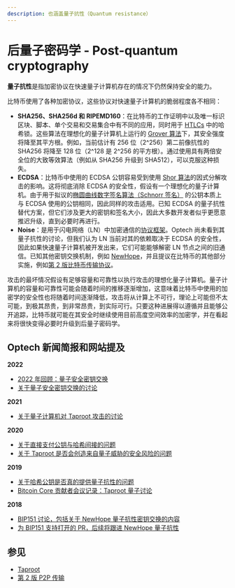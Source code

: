 ```yaml
---
description: 也涵盖量子抗性（Quantum resistance）
---
```


# 后量子密码学 - Post-quantum cryptography

**量子抗性**是指加密协议在快速量子计算机存在的情况下仍然保持安全的能力。

比特币使用了各种加密协议，这些协议对快速量子计算机的脆弱程度各不相同：

* **SHA256、SHA256d 和 RIPEMD160**：在比特币的工作证明中以及唯一标识区块、脚本、单个交易和交易集合中有不同的应用，同时用于 [HTLCs](https://bitcoinops.org/en/topics/htlc/) 中的哈希锁。这些算法在理想化的量子计算机上运行的 [Grover 算法](https://en.wikipedia.org/wiki/Grover's\_algorithm)下，其安全强度将降至其平方根。例如，当前估计有 256 位（2^256）第二前像抗性的 SHA256 将降至 128 位（2^128 是 2^256 的平方根）。通过使用具有两倍安全位的大致等效算法（例如从 SHA256 升级到 SHA512），可以克服这种损失。
* **ECDSA**：比特币中使用的 ECDSA 公钥容易受到使用 [Shor 算法](https://en.wikipedia.org/wiki/Shor's\_algorithm)的因式分解攻击的影响。这将彻底消除 ECDSA 的安全性，假设有一个理想化的量子计算机。由于用于拟议的[椭圆曲线数字签名算法（Schnorr 签名）](https://bitcoinops.org/en/topics/schnorr-signatures/) 的公钥本质上与 ECDSA 使用的公钥相同，因此同样的攻击适用。已知 ECDSA 的量子抗性替代方案，但它们涉及更大的密钥和签名大小，因此大多数开发者似乎更愿意推迟升级，直到必要时再进行。
* **Noise**：是用于闪电网络（LN）中加密通信的[协议框架](https://duo.com/labs/tech-notes/noise-protocol-framework-intro)。Optech 尚未看到其量子抗性的讨论，但我们认为 LN 当前对其的依赖取决于 ECDSA 的安全性，因此如果快速量子计算机被开发出来，它们可能能够解密 LN 节点之间的旧通信。已知其他密钥交换机制，例如 [NewHope](https://newhopecrypto.org/)，并且提议在比特币的其他部分实施，例如[第 2 版比特币传输协议](https://bitcoinops.org/en/topics/v2-p2p-transport/)。

攻击的最坏情况假设有足够容量和可靠性以执行攻击的理想化量子计算机。量子计算机的容量和可靠性可能会随着时间的推移逐渐增加，这意味着比特币中使用的加密学的安全性也将随着时间逐渐降低，攻击将从计算上不可行，理论上可能但不太可能，到极其昂贵，到非常昂贵，到实际可行。只要这种进展得以遵循并且能够公开追踪，比特币就可能在其安全时继续使用目前高度空间效率的加密学，并在看起来将很快变得必要时升级到后量子密码学。

## Optech 新闻简报和网站提及

**2022**

* [2022 年回顾：量子安全密钥交换](https://bitcoinops.org/en/newsletters/2022/12/21/#quantum-safe-keys)
* [关于量子安全密钥交换的讨论](https://bitcoinops.org/en/newsletters/2022/04/20/#quantum-safe-key-exchange)

**2021**

* [关于量子计算机对 Taproot 攻击的讨论](https://bitcoinops.org/en/newsletters/2021/03/24/#discussion-of-quantum-computer-attacks-on-taproot)

**2020**

* [关于直接支付公钥与哈希间接的问题](https://bitcoinops.org/en/newsletters/2020/04/29/#what-are-the-potential-attacks-against-ecdsa-that-would-be-possible-if-we-used-raw-public-keys-as-addresses)
* [关于 Taproot 是否会创造来自量子威胁的安全风险的问题](https://bitcoinops.org/en/newsletters/2020/02/26/#could-taproot-create-larger-security-risks-or-hinder-future-protocol-adjustments-re-quantum-threats)

**2019**

* [关于哈希公钥是否真的提供量子抗性的问题](https://bitcoinops.org/en/newsletters/2019/10/30/#why-does-hashing-public-keys-not-actually-provide-any-quantum-resistance)
* [Bitcoin Core 贡献者会议记录：Taproot 量子讨论](https://bitcoinops.org/en/newsletters/2019/06/12/#taproot-accumulator-quantum)

**2018**

* [BIP151 讨论，包括关于 NewHope 量子抗性密钥交换的内容](https://bitcoinops.org/en/newsletters/2018/09/11/#bip151-discussion)
* [为 BIP151 支持打开的 PR，后续将跟进 NewHope 量子抗性](https://bitcoinops.org/en/newsletters/2018/08/28/#pr-opened-for-initial-bip151-support)

## 参见

* [Taproot](https://bitcoinops.org/en/topics/taproot/)
* [第 2 版 P2P 传输](https://bitcoinops.org/en/topics/v2-p2p-transport/)
